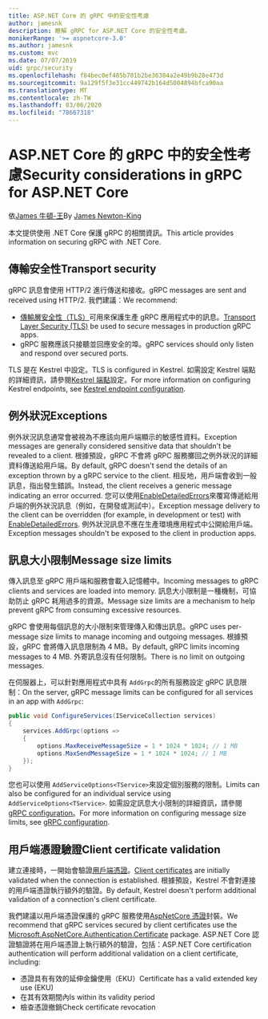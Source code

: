 ```yaml
---
title: ASP.NET Core 的 gRPC 中的安全性考慮
author: jamesnk
description: 瞭解 gRPC for ASP.NET Core 的安全性考慮。
monikerRange: '>= aspnetcore-3.0'
ms.author: jamesnk
ms.custom: mvc
ms.date: 07/07/2019
uid: grpc/security
ms.openlocfilehash: f84bec0ef485b701b2be36384a2e49b9b28e473d
ms.sourcegitcommit: 9a129f5f3e31cc449742b164d5004894bfca90aa
ms.translationtype: MT
ms.contentlocale: zh-TW
ms.lasthandoff: 03/06/2020
ms.locfileid: "78667318"
---
```

# <a name="security-considerations-in-grpc-for-aspnet-core"></a><span data-ttu-id="aba95-103">ASP.NET Core 的 gRPC 中的安全性考慮</span><span class="sxs-lookup"><span data-stu-id="aba95-103">Security considerations in gRPC for ASP.NET Core</span></span>

<span data-ttu-id="aba95-104">依[James 牛頓-王](https://twitter.com/jamesnk)</span><span class="sxs-lookup"><span data-stu-id="aba95-104">By [James Newton-King](https://twitter.com/jamesnk)</span></span>

<span data-ttu-id="aba95-105">本文提供使用 .NET Core 保護 gRPC 的相關資訊。</span><span class="sxs-lookup"><span data-stu-id="aba95-105">This article provides information on securing gRPC with .NET Core.</span></span>

## <a name="transport-security"></a><span data-ttu-id="aba95-106">傳輸安全性</span><span class="sxs-lookup"><span data-stu-id="aba95-106">Transport security</span></span>

<span data-ttu-id="aba95-107">gRPC 訊息會使用 HTTP/2 進行傳送和接收。</span><span class="sxs-lookup"><span data-stu-id="aba95-107">gRPC messages are sent and received using HTTP/2.</span></span> <span data-ttu-id="aba95-108">我們建議：</span><span class="sxs-lookup"><span data-stu-id="aba95-108">We recommend:</span></span>

* <span data-ttu-id="aba95-109">[傳輸層安全性（TLS）](https://tools.ietf.org/html/rfc5246)可用來保護生產 gRPC 應用程式中的訊息。</span><span class="sxs-lookup"><span data-stu-id="aba95-109">[Transport Layer Security (TLS)](https://tools.ietf.org/html/rfc5246) be used to secure messages in production gRPC apps.</span></span>
* <span data-ttu-id="aba95-110">gRPC 服務應該只接聽並回應安全的埠。</span><span class="sxs-lookup"><span data-stu-id="aba95-110">gRPC services should only listen and respond over secured ports.</span></span>

<span data-ttu-id="aba95-111">TLS 是在 Kestrel 中設定。</span><span class="sxs-lookup"><span data-stu-id="aba95-111">TLS is configured in Kestrel.</span></span> <span data-ttu-id="aba95-112">如需設定 Kestrel 端點的詳細資訊，請參閱[Kestrel 端點](xref:fundamentals/servers/kestrel#endpoint-configuration)設定。</span><span class="sxs-lookup"><span data-stu-id="aba95-112">For more information on configuring Kestrel endpoints, see [Kestrel endpoint configuration](xref:fundamentals/servers/kestrel#endpoint-configuration).</span></span>

## <a name="exceptions"></a><span data-ttu-id="aba95-113">例外狀況</span><span class="sxs-lookup"><span data-stu-id="aba95-113">Exceptions</span></span>

<span data-ttu-id="aba95-114">例外狀況訊息通常會被視為不應該向用戶端顯示的敏感性資料。</span><span class="sxs-lookup"><span data-stu-id="aba95-114">Exception messages are generally considered sensitive data that shouldn't be revealed to a client.</span></span> <span data-ttu-id="aba95-115">根據預設，gRPC 不會將 gRPC 服務擲回之例外狀況的詳細資料傳送給用戶端。</span><span class="sxs-lookup"><span data-stu-id="aba95-115">By default, gRPC doesn't send the details of an exception thrown by a gRPC service to the client.</span></span> <span data-ttu-id="aba95-116">相反地，用戶端會收到一般訊息，指出發生錯誤。</span><span class="sxs-lookup"><span data-stu-id="aba95-116">Instead, the client receives a generic message indicating an error occurred.</span></span> <span data-ttu-id="aba95-117">您可以使用[EnableDetailedErrors](xref:grpc/configuration#configure-services-options)來覆寫傳遞給用戶端的例外狀況訊息（例如，在開發或測試中）。</span><span class="sxs-lookup"><span data-stu-id="aba95-117">Exception message delivery to the client can be overridden (for example, in development or test) with [EnableDetailedErrors](xref:grpc/configuration#configure-services-options).</span></span> <span data-ttu-id="aba95-118">例外狀況訊息不應在生產環境應用程式中公開給用戶端。</span><span class="sxs-lookup"><span data-stu-id="aba95-118">Exception messages shouldn't be exposed to the client in production apps.</span></span>

## <a name="message-size-limits"></a><span data-ttu-id="aba95-119">訊息大小限制</span><span class="sxs-lookup"><span data-stu-id="aba95-119">Message size limits</span></span>

<span data-ttu-id="aba95-120">傳入訊息至 gRPC 用戶端和服務會載入記憶體中。</span><span class="sxs-lookup"><span data-stu-id="aba95-120">Incoming messages to gRPC clients and services are loaded into memory.</span></span> <span data-ttu-id="aba95-121">訊息大小限制是一種機制，可協助防止 gRPC 耗用過多的資源。</span><span class="sxs-lookup"><span data-stu-id="aba95-121">Message size limits are a mechanism to help prevent gRPC from consuming excessive resources.</span></span>

<span data-ttu-id="aba95-122">gRPC 會使用每個訊息的大小限制來管理傳入和傳出訊息。</span><span class="sxs-lookup"><span data-stu-id="aba95-122">gRPC uses per-message size limits to manage incoming and outgoing messages.</span></span> <span data-ttu-id="aba95-123">根據預設，gRPC 會將傳入訊息限制為 4 MB。</span><span class="sxs-lookup"><span data-stu-id="aba95-123">By default, gRPC limits incoming messages to 4 MB.</span></span> <span data-ttu-id="aba95-124">外寄訊息沒有任何限制。</span><span class="sxs-lookup"><span data-stu-id="aba95-124">There is no limit on outgoing messages.</span></span>

<span data-ttu-id="aba95-125">在伺服器上，可以針對應用程式中具有 `AddGrpc`的所有服務設定 gRPC 訊息限制：</span><span class="sxs-lookup"><span data-stu-id="aba95-125">On the server, gRPC message limits can be configured for all services in an app with `AddGrpc`:</span></span>

```csharp
public void ConfigureServices(IServiceCollection services)
{
    services.AddGrpc(options =>
    {
        options.MaxReceiveMessageSize = 1 * 1024 * 1024; // 1 MB
        options.MaxSendMessageSize = 1 * 1024 * 1024; // 1 MB
    });
}
```

<span data-ttu-id="aba95-126">您也可以使用 `AddServiceOptions<TService>`來設定個別服務的限制。</span><span class="sxs-lookup"><span data-stu-id="aba95-126">Limits can also be configured for an individual service using `AddServiceOptions<TService>`.</span></span> <span data-ttu-id="aba95-127">如需設定訊息大小限制的詳細資訊，請參閱[gRPC configuration](xref:grpc/configuration)。</span><span class="sxs-lookup"><span data-stu-id="aba95-127">For more information on configuring message size limits, see [gRPC configuration](xref:grpc/configuration).</span></span>

## <a name="client-certificate-validation"></a><span data-ttu-id="aba95-128">用戶端憑證驗證</span><span class="sxs-lookup"><span data-stu-id="aba95-128">Client certificate validation</span></span>

<span data-ttu-id="aba95-129">建立連接時，一開始會驗證[用戶端憑證](https://tools.ietf.org/html/rfc5246#section-7.4.4)。</span><span class="sxs-lookup"><span data-stu-id="aba95-129">[Client certificates](https://tools.ietf.org/html/rfc5246#section-7.4.4) are initially validated when the connection is established.</span></span> <span data-ttu-id="aba95-130">根據預設，Kestrel 不會對連接的用戶端憑證執行額外的驗證。</span><span class="sxs-lookup"><span data-stu-id="aba95-130">By default, Kestrel doesn't perform additional validation of a connection's client certificate.</span></span>

<span data-ttu-id="aba95-131">我們建議以用戶端憑證保護的 gRPC 服務使用[AspNetCore 憑證](xref:security/authentication/certauth)封裝。</span><span class="sxs-lookup"><span data-stu-id="aba95-131">We recommend that gRPC services secured by client certificates use the [Microsoft.AspNetCore.Authentication.Certificate](xref:security/authentication/certauth) package.</span></span> <span data-ttu-id="aba95-132">ASP.NET Core 認證驗證將在用戶端憑證上執行額外的驗證，包括：</span><span class="sxs-lookup"><span data-stu-id="aba95-132">ASP.NET Core certification authentication will perform additional validation on a client certificate, including:</span></span>

* <span data-ttu-id="aba95-133">憑證具有有效的延伸金鑰使用（EKU）</span><span class="sxs-lookup"><span data-stu-id="aba95-133">Certificate has a valid extended key use (EKU)</span></span>
* <span data-ttu-id="aba95-134">在其有效期間內</span><span class="sxs-lookup"><span data-stu-id="aba95-134">Is within its validity period</span></span>
* <span data-ttu-id="aba95-135">檢查憑證撤銷</span><span class="sxs-lookup"><span data-stu-id="aba95-135">Check certificate revocation</span></span>
